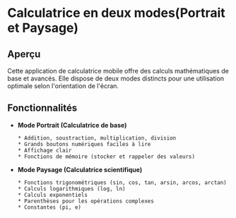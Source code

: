 # Calculatrice en deux modes(Portrait et Paysage)
## Aperçu
Cette application de calculatrice mobile offre des calculs mathématiques de base et avancés. Elle dispose de deux modes distincts pour une utilisation optimale selon l'orientation de l'écran.
## Fonctionnalités
* **Mode Portrait (Calculatrice de base)**
    ```
    * Addition, soustraction, multiplication, division
    * Grands boutons numériques faciles à lire
    * Affichage clair
    * Fonctions de mémoire (stocker et rappeler des valeurs)
    ```
* **Mode Paysage (Calculatrice scientifique)**
    ```
    * Fonctions trigonométriques (sin, cos, tan, arsin, arcos, arctan)
    * Calculs logarithmiques (log, ln)
    * Calculs exponentiels
    * Parenthèses pour les opérations complexes
    * Constantes (pi, e) 
    ```

